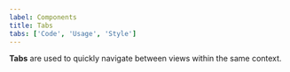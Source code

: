 ```yaml
---
label: Components
title: Tabs
tabs: ['Code', 'Usage', 'Style']
---
```


<page-intro>**Tabs** are used to quickly navigate between views within the same context.</page-intro>

<component 
    name="Tabs"
    component="tabs" 
    variation="tabs"
    codepen="QOprdK"
    hasReactVersion="true"
    hasAngularVersion="true"
    >
</component>
<component-docs component="tabs"></component-docs>
